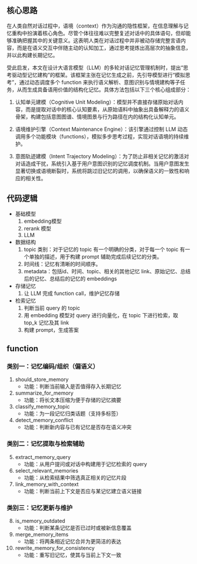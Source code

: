 ## 核心思路
在人类自然对话过程中，语境（context）作为沟通的隐性框架，在信息理解与记忆重构中扮演着核心角色。尽管个体往往难以完整复述对话中的具体语句，但却能够准确把握其中的关键意义。这表明人类在对话过程中并非被动存储完整言语内容，而是在语义交互中伴随主动的认知加工，通过思考提炼出高层次的抽象信息，并以此构建长期记忆。

受此启发，本文在设计大语言模型（LLM）的多轮对话记忆管理机制时，提出“思考驱动型记忆建构”的框架。该框架主张在记忆生成之前，先引导模型进行“模拟思考”，通过动态调度多个 function 来执行语义解析、意图识别与情境建构等子任务，从而生成具备语用价值的结构化记忆。具体方法包括以下三个核心组成部分：

1. 认知单元建模（Cognitive Unit Modeling）：模型并不直接存储原始对话内容，而是提取对话中的核心认知要素，从原始语料中抽象出具备解释力的语义骨架，构建包括意图图谱、情境图景与行为路径在内的结构化认知单元。

2. 语境维护引擎（Context Maintenance Engine）：该引擎通过控制 LLM 动态调用多个功能模块（functions），模拟多步思考过程，实现对话语境的持续维护。

3. 意图轨迹建模（Intent Trajectory Modeling）：为了防止非相关记忆的激活对对话造成干扰，系统引入基于用户意图识别的记忆调度机制。当用户意图发生显著切换或语境断裂时，系统将跳过旧记忆的调用，以确保语义的一致性和响应的相关性。
## 代码逻辑
* 基础模型
	1. embedding模型
	2. rerank 模型
	2. LLM
* 数据结构
	1. topic 类别：对于记忆的 topic 有一个明确的分类，对于每一个 topic 有一个单独的描述，用于构建 prompt 辅助完成后续记忆的分类。
	2. 时间线：记忆有清晰的时间顺序。
	3. metadata：包括id、时间、topic、相关的其他记忆 link、原始记忆、总结后的记忆、总结后的记忆的 embeddings
* 存储记忆
	1. 让 LLM 完成 function call，维护记忆存储
* 检索记忆
	1. 判断当前 query 的 topic
	2. 用 embedding 模型对 query 进行向量化，在 topic 下进行检索，取 top_k 记忆及其 link 
	3. 构建 prompt，生成答案
## function
### 类别一：记忆编码/组织（偏语义）
1. should_store_memory 
	* 功能：判断当前输入是否值得存入长期记忆
2. summarize_for_memory
	* 功能：将长文本压缩为便于存储的记忆摘要
3. classify_memory_topic
	* 功能：为一段记忆归类话题（支持多标签）
4. detect_memory_conflict
	* 功能：判断新内容与已有记忆是否存在语义冲突
### 类别二：记忆提取与检索辅助
5. extract_memory_query
	* 功能：从用户提问或对话中构建用于记忆检索的 query
6. select_relevant_memories
	* 功能：从检索结果中筛选真正相关的记忆片段
7. link_memory_with_context
	* 功能：判断当前上下文是否应与某记忆建立语义链接
### 类别三：记忆更新与维护
8. is_memory_outdated
	* 功能：判断某条记忆是否已过时或被新信息覆盖
9. merge_memory_items
	* 功能：将两条相近记忆合并为更简洁的表达
10. rewrite_memory_for_consistency
	* 功能：重写旧记忆，使其与当前上下文一致